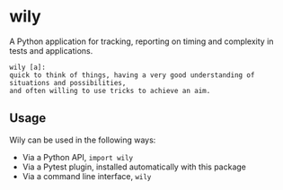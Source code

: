 # wily
A Python application for tracking, reporting on timing and complexity in tests and applications.

```
wily [a]:
quick to think of things, having a very good understanding of situations and possibilities, 
and often willing to use tricks to achieve an aim.
```

## Usage

Wily can be used in the following ways:

* Via a Python API, `import wily`
* Via a Pytest plugin, installed automatically with this package
* Via a command line interface, `wily`


